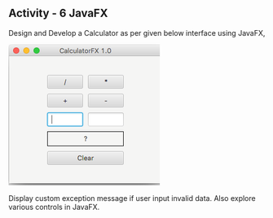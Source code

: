 ## Activity - 6 JavaFX
Design and Develop a Calculator as per given below interface using JavaFX,

![](https://github.com/ade3l/CSE1007-Lab/blob/main/6%20-%20JavaFX/image.png)

  
Display custom exception message if user input invalid data. Also explore various controls in JavaFX.
